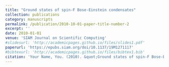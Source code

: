 ```yaml
---
title: "Ground states of spin-F Bose-Einstein condensates"
collection: publications
category: manuscripts
permalink: /publication/2010-10-01-paper-title-number-2
excerpt: ''
date: 2010-01-01
venue: 'SIAM Journal on Scientific Computing'
#slidesurl: 'http://academicpages.github.io/files/slides1.pdf'
paperurl: 'https://epubs.siam.org/doi/10.1137/19M1271117'
#bibtexurl: 'http://academicpages.github.io/files/bibtex1.bib'
citation: 'Your Name, You. (2010). &quot;Ground states of spin-F Bose-Einstein condensates.&quot; <i>SIAM Journal on Scientific Computing</i>. 42(4), B983-B1013, 2020.'
---
```


